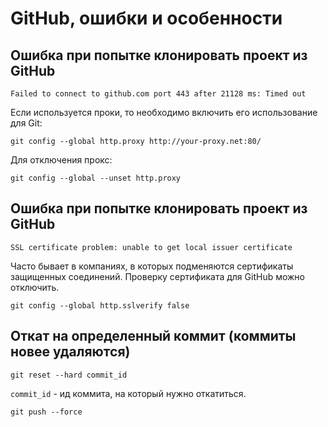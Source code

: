 # GitHub, ошибки и особенности

## Ошибка при попытке клонировать проект из GitHub

```
Failed to connect to github.com port 443 after 21128 ms: Timed out
```

Если используется проки, то необходимо включить его использование для Git:

```
git config --global http.proxy http://your-proxy.net:80/
```

Для отключения прокс:
```
git config --global --unset http.proxy
```

## Ошибка при попытке клонировать проект из GitHub

```
SSL certificate problem: unable to get local issuer certificate
```

Часто бывает в компаниях, в которых подменяются сертификаты защищенных соединений. Проверку сертификата для GitHub можно отключить.

```
git config --global http.sslverify false
```

## Откат на определенный коммит (коммиты новее удаляются)

```
git reset --hard commit_id
```

`commit_id` - ид коммита, на который нужно откатиться.

```
git push --force
```

 

 